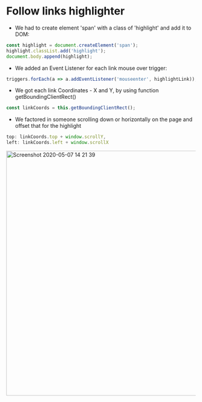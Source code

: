 <h1>Follow links highlighter</h1>

* We had to create element 'span' with a class of 'highlight' and add it to DOM:

```javascript
const highlight = document.createElement('span');
highlight.classList.add('highlight');
document.body.append(highlight);
```

* We added an Event Listener for each link mouse over trigger:

```javascript
triggers.forEach(a => a.addEventListener('mouseenter', highlightLink));
```

* We got each link Coordinates - X and Y, by using function getBoundingClientRect()

```javascript
const linkCoords = this.getBoundingClientRect();
```

* We factored in someone scrolling down or horizontally on the page and offset that for the highlight

```javascript
top: linkCoords.top + window.scrollY,
left: linkCoords.left + window.scrollX
```

<img width="650" alt="Screenshot 2020-05-07 14 21 39" src="https://user-images.githubusercontent.com/3833560/81330473-203ea480-906e-11ea-8d77-6f70ef99a6cf.png">

